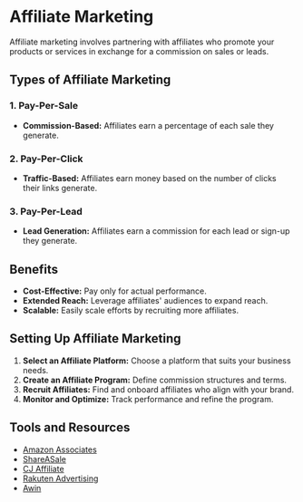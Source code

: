 # Affiliate Marketing

Affiliate marketing involves partnering with affiliates who promote your products or services in exchange for a commission on sales or leads.

## Types of Affiliate Marketing

### 1. Pay-Per-Sale
- **Commission-Based:** Affiliates earn a percentage of each sale they generate.

### 2. Pay-Per-Click
- **Traffic-Based:** Affiliates earn money based on the number of clicks their links generate.

### 3. Pay-Per-Lead
- **Lead Generation:** Affiliates earn a commission for each lead or sign-up they generate.

## Benefits
- **Cost-Effective:** Pay only for actual performance.
- **Extended Reach:** Leverage affiliates' audiences to expand reach.
- **Scalable:** Easily scale efforts by recruiting more affiliates.

## Setting Up Affiliate Marketing
1. **Select an Affiliate Platform:** Choose a platform that suits your business needs.
2. **Create an Affiliate Program:** Define commission structures and terms.
3. **Recruit Affiliates:** Find and onboard affiliates who align with your brand.
4. **Monitor and Optimize:** Track performance and refine the program.

## Tools and Resources
- [Amazon Associates](https://affiliate-program.amazon.com/)
- [ShareASale](https://www.shareasale.com/)
- [CJ Affiliate](https://www.cj.com/)
- [Rakuten Advertising](https://rakutenadvertising.com/)
- [Awin](https://www.awin.com/)

